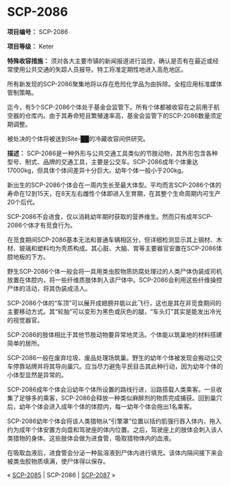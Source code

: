 # SCP-2086
                        


**项目编号：** SCP-2086

**项目等级：** Keter

**特殊收容措施：** 须对各大主要市镇的新闻报道进行监控，确认是否有在最近或经常使用公共交通的失踪人员报导。特工将准定期性地进入高危地区。

所有新发现的SCP-2086聚集地将以存在危险化学品为由拆除。全程应用标准媒体管制策略。

迄今，有5个SCP-2086个体处于基金会监管下。所有个体都被收容在之前用于航空器的仓库内。由于其寿命短且繁殖速率高，基金会监管下的SCP-2086数量须定期调整。

被处决的个体将被送到Site-██的冷藏收容间供研究。

**描述：** SCP-2086是一种外形与公共交通工具类似的节肢动物，其外形包含各种型号、制式、品牌的交通工具，主要是公交车。SCP-2086成年个体重达17000kg，但具体个体间差异十分巨大。幼年个体一般小于200kg。

新出生的SCP-2086个体会在一周内生长至最大体型。平均而言SCP-2086个体的寿命在12到15天，在8天左右雌性个体即进入生育期，在其整个生命周期内可生产20个后代。

SCP-2086不会进食，仅以消耗幼年期时获取的营养维生。然而只有成年SCP-2086个体才有觅食行为。

在觅食期间SCP-2086基本无法和普通车辆相区分，但详细检测显示其上钢材、木材、玻璃和塑料均为壳质构成。其心脏、大脑、胃等主要器官安置在SCP-2086体腔地板的下方。

野生SCP-2086个体一般会将一具用类虫胶物质防腐处理过的人类尸体伪装成司机放置在体腔内，将一些纤维质肢体刺入该尸体中。SCP-2086会利用这些纤维操控尸体的活动，将其伪装成活人。

SCP-2086个体的“车顶”可以展开成翅膀并能以此飞行，这也是其在非觅食期间的主要移动方式。其“轮胎”可以变形为黑色或灰色的腿，“车头灯”其实是能发出冷光的视觉器官。

SCP-2086的肢体相比于其他节肢动物要异常地灵活。个体能以筑巢地的材料搭建简单的居所。

SCP-2086一般在废弃垃圾、废品处理场筑巢。野生的幼年个体被发现会搬动公交车停靠站牌并将其导向巢穴。应当尽力避免平民目击其此种行动，因为幼年个体的小体型显然是异常的。

SCP-2086成年个体会沿幼年个体所设置的路线行进，沿路搭载人类乘客。一旦收集了足够多的乘客，SCP-2086会释放一种类似麻醉剂的物质完成捕获。回到巢穴后，幼年个体会进入成年个体的体腔内，每一幼年个体会拖出1名乘客。

SCP-2086幼年个体会将该人类猎物从“引擎罩”位置以括约肌强行吞入体内，拖入约为成年个体安置方向盘和驾驶座的体内位置。之后，驾驶座上的肢体会刺入该人类猎物的身体。这些肢体会做为进食管，吸取猎物体内的血液。

在吸取血液后，进食管会分泌一种盐溶液到尸体内进行填充。该体内隔间接下来会被类虫胶物质填满，使尸体得以保存。



« [SCP-2085](/scp-2085) | SCP-2086 | <a shape='rect' class='newpage' href='/scp-2087'>SCP-2087</a> »





                    